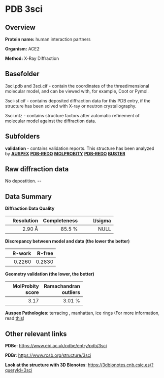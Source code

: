# PDB 3sci

## Overview

**Protein name:** human interaction partners

**Organism:** ACE2

**Method:** X-Ray Diffraction

## Basefolder

3sci.pdb and 3sci.cif - contain the coordinates of the threedimensional molecular model, and can be viewed with, for example, Coot or Pymol.

3sci-sf.cif - contains deposited diffraction data for this PDB entry, if the structure has been solved with X-ray or neutron crystallography.

3sci.mtz - contains structure factors after automatic refinement of molecular model against the diffraction data.

## Subfolders





**validation** - contains validation reports. This structure has been analyzed by [**AUSPEX**](https://github.com/thorn-lab/coronavirus_structural_task_force/tree/master/pdb/human_interaction_partners/ACE2/3sci/validation/auspex) [**PDB-REDO**](https://github.com/thorn-lab/coronavirus_structural_task_force/tree/master/pdb/human_interaction_partners/ACE2/3sci/validation/pdb-redo) [**MOLPROBITY**](https://github.com/thorn-lab/coronavirus_structural_task_force/tree/master/pdb/human_interaction_partners/ACE2/3sci/validation/molprobity) [**PDB-REDO**](https://github.com/thorn-lab/coronavirus_structural_task_force/blob/master/pdb/human_interaction_partners/ACE2/3sci/validation/Xtriage_output.log) [**BUSTER**](https://www.globalphasing.com/buster/wiki/index.cgi?Covid19Pdb3SCI)

## Raw diffraction data

No depostition. --<br> 

## Data Summary
**Diffraction Data Quality**

|   | Resolution | Completeness| I/sigma |
|---|-------------:|----------------:|--------------:|
|   |2.90 Å|85.5  %|<img width=50/>NULL |

**Discrepancy between model and data (the lower the better)**

|   | **R-work**| **R-free**   
|---|-------------:|----------------:|           
||  0.2260|  0.2830|

**Geometry validation (the lower, the better)**

|   |**MolProbity<br>score**| **Ramachandran<br>outliers** 
|---|-------------:|----------------:|
||  3.17|  3.01 %|

**Auspex Pathologies**: terracing , manhattan, ice rings (For more information, read [this](https://github.com/thorn-lab/coronavirus_structural_task_force/blob/master/pdb/human_interaction_partners/ACE2/3sci/validation/auspex/3sci_auspex_comments.txt))

 



## Other relevant links 
**PDBe**:  https://www.ebi.ac.uk/pdbe/entry/pdb/3sci
 
**PDBr**: https://www.rcsb.org/structure/3sci 

**Look at the structure with 3D Bionotes**: https://3dbionotes.cnb.csic.es/?queryId=3sci

